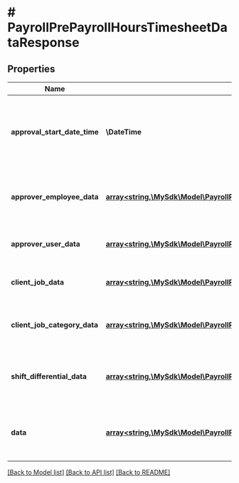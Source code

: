 # # PayrollPrePayrollHoursTimesheetDataResponse

## Properties

Name | Type | Description | Notes
------------ | ------------- | ------------- | -------------
**approval_start_date_time** | **\DateTime** | Date and time when the approval process for this timesheet began | [optional]
**approver_employee_data** | [**array<string,\MySdk\Model\PayrollPrePayrollHoursTimesheetDataResponseApproverEmployeeDataValue>**](PayrollPrePayrollHoursTimesheetDataResponseApproverEmployeeDataValue.md) | Approver employee data keyed by employee ID | [optional]
**approver_user_data** | [**array<string,\MySdk\Model\PayrollPrePayrollHoursTimesheetDataResponseApproverUserDataValue>**](PayrollPrePayrollHoursTimesheetDataResponseApproverUserDataValue.md) | Approver user data keyed by user ID | [optional]
**client_job_data** | [**array<string,\MySdk\Model\PayrollPrePayrollHoursClientJobDataValue>**](PayrollPrePayrollHoursClientJobDataValue.md) | Client job (project) data keyed by job ID | [optional]
**client_job_category_data** | [**array<string,\MySdk\Model\PayrollPrePayrollHoursClientJobCategoryDataValue>**](PayrollPrePayrollHoursClientJobCategoryDataValue.md) | Client job category (task) data keyed by category ID | [optional]
**shift_differential_data** | [**array<string,\MySdk\Model\PayrollPrePayrollHoursShiftDifferentialDataItemValue>**](PayrollPrePayrollHoursShiftDifferentialDataItemValue.md) | Shift differential data keyed by shift differential ID | [optional]
**data** | [**array<string,\MySdk\Model\PayrollPrePayrollHoursTimesheetDataResponseDataValue>**](PayrollPrePayrollHoursTimesheetDataResponseDataValue.md) | Employee timesheet data keyed by employee ID | [optional]

[[Back to Model list]](../../README.md#models) [[Back to API list]](../../README.md#endpoints) [[Back to README]](../../README.md)
